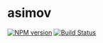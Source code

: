 asimov
================

[![NPM version](https://badge.fury.io/js/asimov.png)](http://badge.fury.io/js/asimov) [![Build Status](https://travis-ci.org/adamrenklint/asimov.png?branch=adam/runner)](https://travis-ci.org/adamrenklint/asimov)